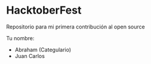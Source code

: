 # HacktoberFest

Repositorio para mi primera contribución al open source

Tu nombre:

* Abraham (Categulario)
* Juan Carlos
